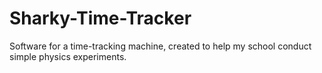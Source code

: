 # Sharky-Time-Tracker
Software for a time-tracking machine, created to help my school conduct simple physics experiments.

